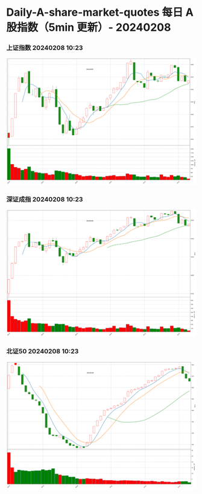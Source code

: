 
# Daily-A-share-market-quotes 每日 A 股指数（5min 更新）- 20240208

### 上证指数 20240208 10:23
![](./fig/2024/2/20240208-sh000001.png)

### 深证成指 20240208 10:23
![](./fig/2024/2/20240208-sz399001.png)

### 北证50 20240208 10:23
![](./fig/2024/2/20240208-bj899050.png)

